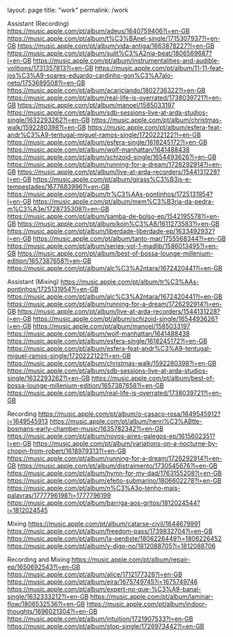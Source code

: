 layout: page
title: "work"
permalink: /work

Assistant (Recording)
https://music.apple.com/pt/album/adeus/1640759406?l=en-GB
https://music.apple.com/pt/album/t%C3%BAnel-single/1715307937?l=en-GB
https://music.apple.com/pt/album/vida-antiga/1663878227?l=en-GB
https://music.apple.com/pt/album/sulit%C3%A2nia-beat/1806569687?l=en-GB
https://music.apple.com/pt/album/instrumentalities-and-audible-volitions/1731357813?l=en-GB
https://music.apple.com/pt/album/11-11-feat-jos%C3%A9-soares-eduardo-cardinho-gon%C3%A7alo-neto/1753689508?l=en-GB
https://music.apple.com/pt/album/acariciando/1802736322?l=en-GB
https://music.apple.com/pt/album/real-life-is-overrated/1738039721?l=en-GB
https://music.apple.com/pt/album/manoel/1585033197
https://music.apple.com/pt/album/sdb-sessions-live-at-arda-studios-single/1632293262?l=en-GB
https://music.apple.com/pt/album/christmas-walk/1592280398?l=en-GB
https://music.apple.com/pt/album/esfera-feat-andr%C3%A9-tentugal-miguel-ramos-single/1720222122?l=en-GB
https://music.apple.com/pt/album/esfera-single/1618245172?l=en-GB
https://music.apple.com/pt/album/wolf-manhattan/1641488438
https://music.apple.com/pt/album/schizoid-single/1654493626?l=en-GB
https://music.apple.com/pt/album/running-for-a-dream/1726292914?l=en-GB
https://music.apple.com/pt/album/live-at-arda-recorders/1544131228?l=en-GB
https://music.apple.com/pt/album/girass%C3%B3is-e-tempestades/1677683996?l=en-GB
https://music.apple.com/pt/album/tr%C3%AAs-pontinhos/1725131954?l=en-GB
https://music.apple.com/pt/album/mem%C3%B3ria-da-pedra-m%C3%A3e/1728735308?l=en-GB
https://music.apple.com/pt/album/samba-de-bolso-ep/1542195578?l=en-GB
https://music.apple.com/pt/album/koin%C3%A8/1611273583?l=en-GB
https://music.apple.com/pt/album/liberdade-liberdade-ep/1633492932?l=en-GB
https://music.apple.com/pt/album/tanto-mar/1755568344?l=en-GB
https://music.apple.com/pt/album/series-vol-1-madlib/1586013495?l=en-GB
https://music.apple.com/pt/album/best-of-bossa-lounge-millenium-edition/1657387658?l=en-GB
https://music.apple.com/pt/album/alc%C3%A2ntara/1672420441?l=en-GB

Assistant (Mixing)
https://music.apple.com/pt/album/tr%C3%AAs-pontinhos/1725131954?l=en-GB
https://music.apple.com/pt/album/alc%C3%A2ntara/1672420441?l=en-GB
https://music.apple.com/pt/album/running-for-a-dream/1726292914?l=en-GB
https://music.apple.com/pt/album/live-at-arda-recorders/1544131228?l=en-GB
https://music.apple.com/pt/album/schizoid-single/1654493626?l=en-GB
https://music.apple.com/pt/album/manoel/1585033197
https://music.apple.com/pt/album/wolf-manhattan/1641488438
https://music.apple.com/pt/album/esfera-single/1618245172?l=en-GB
https://music.apple.com/pt/album/esfera-feat-andr%C3%A9-tentugal-miguel-ramos-single/1720222122?l=en-GB
https://music.apple.com/pt/album/christmas-walk/1592280398?l=en-GB
https://music.apple.com/pt/album/sdb-sessions-live-at-arda-studios-single/1632293262?l=en-GB
https://music.apple.com/pt/album/best-of-bossa-lounge-millenium-edition/1657387658?l=en-GB
https://music.apple.com/pt/album/real-life-is-overrated/1738039721?l=en-GB

Recording
https://music.apple.com/pt/album/o-casaco-rosa/1649545912?i=1649545913
https://music.apple.com/pt/album/henri%C3%ABtte-bosmans-early-chamber-music/1635782342?l=en-GB
https://music.apple.com/pt/album/novos-aires-galegos-ep/1615602351?l=en-GB
https://music.apple.com/pt/album/variations-on-a-nocturne-by-chopin-from-robert/1618979313?l=en-GB
https://music.apple.com/pt/album/running-for-a-dream/1726292914?l=en-GB
https://music.apple.com/pt/album/distraimento/1730545676?l=en-GB
https://music.apple.com/pt/album/hymn-for-my-dad/1763155208?l=en-GB
https://music.apple.com/pt/album/efeito-submarino/1806602278?l=en-GB
https://music.apple.com/pt/album/n%C3%A3o-tenho-mais-palavras/1777796198?i=1777796199
https://music.apple.com/pt/album/barriga-aos-gritos/1812024544?i=1812024545

Mixing
https://music.apple.com/pt/album/catarse-civil/1644679991
https://music.apple.com/pt/album/freedom-pass/1739832704?l=en-GB
https://music.apple.com/pt/album/la-perdiste/1806226449?i=1806226452
https://music.apple.com/pt/album/y-digo-no/1812088705?i=1812088706

Recording and Mixing
https://music.apple.com/pt/album/repair-ep/1650692543?l=en-GB
https://music.apple.com/pt/album/alice/1712177326?l=en-GB
https://music.apple.com/pt/album/eira/1675749745?i=1675749746
https://music.apple.com/pt/album/expert-no-que-%C3%A9-banal-single/1632333212?l=en-GB
https://music.apple.com/pt/album/laminar-flow/1806532536?l=en-GB
https://music.apple.com/pt/album/indoor-thoughts/1696021304?l=en-GB
https://music.apple.com/pt/album/intuition/1721907533?l=en-GB
https://music.apple.com/pt/album/stop-single/1726973442?l=en-GB
